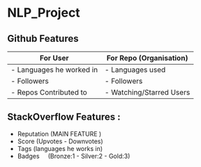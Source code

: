# NLP_Project

##                       Github Features

|   For User              			|	For Repo (Organisation)     |    
| ----------------------------------------------|--------------------------------   |
|- Languages he worked in			|	- Languages used            |
|- Followers					|	- Followers                 |
|- Repos Contributed to				|	- Watching/Starred Users    |
					

## StackOverflow Features :
- Reputation (MAIN FEATURE )
- Score      (Upvotes - Downvotes)
- Tags       (languages he works in)
- Badges     (Bronze:1 - Silver:2 - Gold:3)

